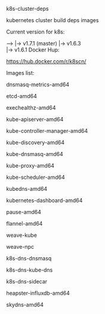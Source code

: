 k8s-cluster-deps

kubernetes cluster build deps images

Current version for k8s:

--> |-> v1.7.1 (master)
    |-> v1.6.3    
    |-> v1.6.1
Docker Hup:

https://hub.docker.com/r/k8scn/

Images list:

dnsmasq-metrics-amd64

etcd-amd64

exechealthz-amd64

kube-apiserver-amd64

kube-controller-manager-amd64

kube-discovery-amd64

kube-dnsmasq-amd64

kube-proxy-amd64

kube-scheduler-amd64

kubedns-amd64

kubernetes-dashboard-amd64

pause-amd64

flannel-amd64

weave-kube

weave-npc

k8s-dns-dnsmasq

k8s-dns-kube-dns

k8s-dns-sidecar

heapster-influxdb-amd64

skydns-amd64
